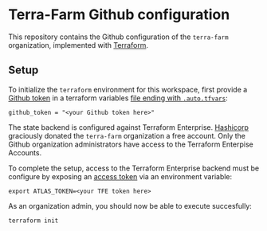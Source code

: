 # Terra-Farm Github configuration

This repository contains the Github configuration of the `terra-farm` organization,
implemented with [Terraform](https://www.terraform.io).

## Setup

To initialize the `terraform` environment for this workspace, first provide a 
[Github token](https://github.com/settings/tokens) in a terraform variables 
[file ending with `.auto.tfvars`](https://www.terraform.io/intro/getting-started/variables.html#from-a-file):

```
github_token = "<your Github token here>"
```

The state backend is configured against Terraform Enterprise. [Hashicorp](https://www.hashicorp.com) 
graciously donated the `terra-farm` organization a free account. Only the Github organization
administrators have access to the Terraform Enterpise Accounts.

To complete the setup, access to the Terraform Enterprise backend must be configure by
exposing an [access token](https://app.terraform.io/app/settings/tokens) via an 
environment variable:

```
export ATLAS_TOKEN=<your TFE token here>
```

As an organization admin, you should now be able to execute succesfully:

```
terraform init
```

